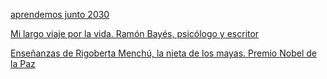 
[aprendemos junto 2030](https://aprendemosjuntos.bbva.com/)

[Mi largo viaje por la vida. Ramón Bayés, psicólogo y escritor](https://www.youtube.com/watch?v=vSrjyUELkKM)

[Enseñanzas de Rigoberta Menchú, la nieta de los mayas. Premio Nobel de la Paz](https://www.youtube.com/watch?v=A8dM2NU8i_k)
